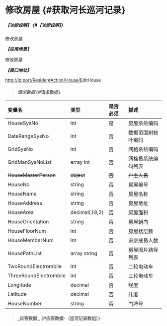 # 修改房屋 {#获取河长巡河记录}

##### _【功能说明】_ {#【功能说明】}

修改房屋

_**【应用场景】**_

修改房屋

_**【接口地址】**_

[http://ip:port/ResidentAction/House/E](http://ip:port/HMQuery/PatrolRiver/GetPatrolRivers)ditHouse

> #### _请求数据_ {#请求数据}

| 变量名 | 类型 | 是否必须 | 描述 |
| :--- | :--- | :--- | :--- |
| HouseSysNo | int | 是 | 房屋系统编码 |
| DataRangeSysNo | int | 否 | 数据范围树枝叶编码 |
| GridSysNo | int | 否 | 网格系统编码 |
| GridManSysNoList | array int | 否 | 网格员系统编码列表 |
| ~~HouseMasterPerson~~ | ~~object~~ | ~~否~~ | ~~户主人员~~ |
| HouseNo | string | 否 | 房屋编号 |
| HouseName | string | 否 | 房屋名称 |
| HouseAddress | string | 否 | 房屋地址 |
| HouseArea | decimal\(18,2\) | 否 | 房屋面积 |
| HouseOrientation | string | 否 | 房屋朝向 |
| HouseFloorNum | int | 否 | 房屋楼层数 |
| HouseMemberNum | int | 否 | 家庭成员人数 |
| HousePathList | array string | 否 | 房屋图片路径列表 |
| TwoRoundElectrombile | int | 否 | 二轮电动车 |
| ThreeRoundElectrombile | int | 否 | 三轮电动车 |
| Longitude | decimal| 否 |经度 |
| Latitude| decimal| 否 |纬度 |
| HouseNumber | string | 否 | 门牌号 |





> #### _应答数据 _ {#应答数据-（巡河记录数组）}




